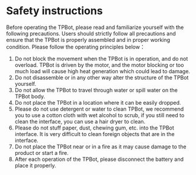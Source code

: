 ﻿---
sidebar_position: 7
sidebar_label: 天蓬智能车套件安全提示
---

# Safety instructions

Before operating the TPBot, please read and familiarize yourself with the following precautions. Users should strictly follow all precautions and ensure that the TPBot is properly assembled and in proper working condition.
Please follow the operating principles below：

1. Do not block the movement when the TPBot is in operation, and do not overload. TPBot is driven by the motor, and the motor blocking or too much load will cause high heat generation which could lead to damage.
2. Do not disassemble or in any other way alter the structure of the TPBot yourself.
3. Do not allow the TPBot to travel through water or spill water on the TPBot body.
4. Do not place the TPBot in a location where it can be easily dropped.
5. Please do not use detergent or water to clean TPBot, we recommend you to use a cotton cloth with wet alcohol to scrub, if you still need to clean the interface, you can use a hair dryer to clean.
6. Please do not stuff paper, dust, chewing gum, etc. into the TPBot interface. It is very difficult to clean foreign objects that are in the interface.
8. Do not place the TPBot near or in a fire as it may cause damage to the product or start a fire.
9. After each operation of the TPBot, please disconnect the battery and place it properly.
